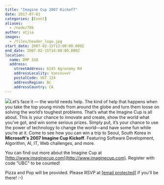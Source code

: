 ```yaml
---
title: "Imagine Cup 2007 Kickoff"
date: 2017-07-01
categories: [Event]
aliases:
  - /node/706
author: atjia
images:
  - /files/header_logo.jpg
start_date: 2007-02-15T13:00:00.000Z
end_date: 2007-02-15T14:00:00.000Z
location:
  name: DMP 310
  address:
    streetAddress: 6245 Agronomy Rd
    addressLocality: Vancouver
    postalCode: V6T 1Z4
    addressRegion: BC
    addressCountry: CA
---
```


![](/files/header_logo.jpg)Let’s face it — the world needs help. The kind of help that happens when you take the top young minds from around the globe and turn them loose on solving the world’s toughest problems. That’s what the Imagine Cup is all about. This is your chance to innovate and create, show the world what you’ve got, and win some serious prizes. Simply put, it’s your chance to use the power of technology to change the world—and have some fun while you’re at it. Come to see how you can win a trip to Seoul, South Korea in **Microsoft's 2007 Imagine Cup Kickoff**. Featuring Software Development, Algorithm, AI, IT, Web challenges, and more.

You can find out more about the Imagine Cup at [http://www.imaginecup.com](http://www.imaginecup.com). Register with code "UBC" to be counted!

Pizza and Pop will be provided. Please RSVP at [\[email protected\]](/cdn-cgi/l/email-protection#b7daded4c5d8c4d8d1c3f7c3dfd2d4c2d5d299d4d6) if you'll be there! :-)
